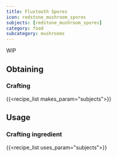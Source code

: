 ```yaml
---
title: Fluxtooth Spores
icon: redstone_mushroom_spores
subjects: [redstone_mushroom_spores]
category: food
subcategory: mushrooms
---
```


WIP

Obtaining
---------

### Crafting
{{<recipe_list makes_param="subjects">}}

Usage
-----

### Crafting ingredient
{{<recipe_list uses_param="subjects">}}